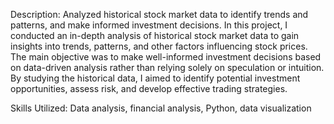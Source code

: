 Description: Analyzed historical stock market data to identify trends and patterns, and make informed investment decisions.
In this project, I conducted an in-depth analysis of historical stock market data to gain insights into trends, patterns, and other factors influencing stock prices. The main objective was to make well-informed investment decisions based on data-driven analysis rather than relying solely on speculation or intuition. By studying the historical data, I aimed to identify potential investment opportunities, assess risk, and develop effective trading strategies.

Skills Utilized: Data analysis, financial analysis, Python, data visualization
